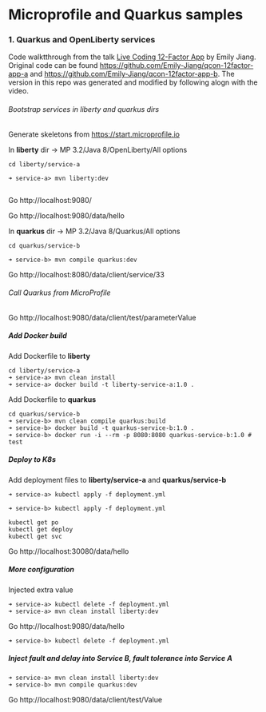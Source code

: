 # Microprofile and Quarkus samples

### 1. Quarkus and OpenLiberty services

Code walktthrough from the talk [Live Coding 12-Factor App](https://www.youtube.com/watch?v=6dLVPFNLboo) by Emily Jiang. Original code can be found https://github.com/Emily-Jiang/qcon-12factor-app-a and https://github.com/Emily-Jiang/qcon-12factor-app-b. The version in this repo was generated and modified by following alogn with the video.

###### Bootstrap services in liberty and quarkus dirs

Generate skeletons from https://start.microprofile.io

In **liberty** dir -> MP 3.2/Java 8/OpenLiberty/All options

```
cd liberty/service-a

➜ service-a> mvn liberty:dev


```

Go http://localhost:9080/

Go http://localhost:9080/data/hello

In **quarkus** dir -> MP 3.2/Java 8/Quarkus/All options

```
cd quarkus/service-b

➜ service-b> mvn compile quarkus:dev
```

Go http://localhost:8080/data/client/service/33

###### Call Quarkus from MicroProfile

Go http://localhost:9080/data/client/test/parameterValue

##### Add Docker build

Add Dockerfile to **liberty**

```
cd liberty/service-a
➜ service-a> mvn clean install
➜ service-a> docker build -t liberty-service-a:1.0 .
```

Add Dockerfile to **quarkus**

```
cd quarkus/service-b
➜ service-b> mvn clean compile quarkus:build
➜ service-b> docker build -t quarkus-service-b:1.0 .
➜ service-b> docker run -i --rm -p 8080:8080 quarkus-service-b:1.0 # test
```

##### Deploy to K8s

Add deployment files to **liberty/service-a** and **quarkus/service-b**

```
➜ service-a> kubectl apply -f deployment.yml
```

```
➜ service-b> kubectl apply -f deployment.yml
```

```
kubectl get po
kubectl get deploy
kubectl get svc
```

Go http://localhost:30080/data/hello

##### More configuration

Injected extra value

```
➜ service-a> kubectl delete -f deployment.yml
➜ service-a> mvn clean install liberty:dev
```

Go http://localhost:9080/data/hello

```
➜ service-b> kubectl delete -f deployment.yml
```

##### Inject fault and delay into Service B, fault tolerance into Service A

```
➜ service-a> mvn clean install liberty:dev
➜ service-b> mvn compile quarkus:dev
```

Go http://localhost:9080/data/client/test/Value







